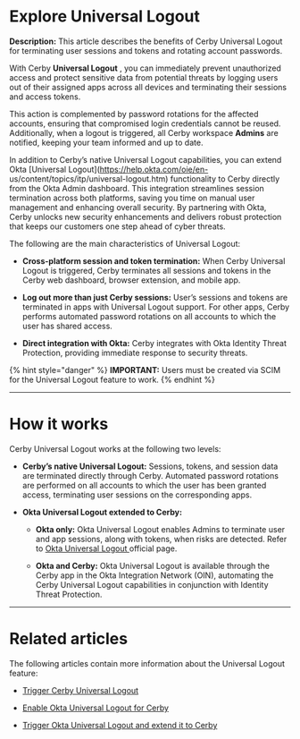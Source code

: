 # Explore Universal Logout

**Description:** This article describes the benefits of Cerby Universal Logout for terminating user sessions and tokens and rotating account passwords.

With Cerby **Universal Logout** , you can immediately prevent unauthorized
access and protect sensitive data from potential threats by logging users out
of their assigned apps across all devices and terminating their sessions and
access tokens.

This action is complemented by password rotations for the affected accounts,
ensuring that compromised login credentials cannot be reused. Additionally,
when a logout is triggered, all Cerby workspace **Admins** are notified,
keeping your team informed and up to date.

In addition to Cerby’s native Universal Logout capabilities, you can extend
Okta [Universal Logout](https://help.okta.com/oie/en-
us/content/topics/itp/universal-logout.htm) functionality to Cerby directly
from the Okta Admin dashboard. This integration streamlines session
termination across both platforms, saving you time on manual user management
and enhancing overall security. By partnering with Okta, Cerby unlocks new
security enhancements and delivers robust protection that keeps our customers
one step ahead of cyber threats.

The following are the main characteristics of Universal Logout:

  * **Cross-platform session and token termination:** When Cerby Universal Logout is triggered, Cerby terminates all sessions and tokens in the Cerby web dashboard, browser extension, and mobile app. 

  * **Log out more than just Cerby sessions:** User’s sessions and tokens are terminated in apps with Universal Logout support. For other apps, Cerby performs automated password rotations on all accounts to which the user has shared access.

  * **Direct integration with Okta:** Cerby integrates with Okta Identity Threat Protection, providing immediate response to security threats.

{% hint style="danger" %} **IMPORTANT:** Users must be created via SCIM for
the Universal Logout feature to work. {% endhint %}

* * *

# How it works

Cerby Universal Logout works at the following two levels:

  * **Cerby’s native Universal Logout:** Sessions, tokens, and session data are terminated directly through Cerby. Automated password rotations are performed on all accounts to which the user has been granted access, terminating user sessions on the corresponding apps.

  * **Okta Universal Logout extended to Cerby:**

    * **Okta only:** Okta Universal Logout enables Admins to terminate user and app sessions, along with tokens, when risks are detected. Refer to [Okta Universal Logout ](https://help.okta.com/oie/en-us/content/topics/itp/universal-logout.htm)official page.

    * **Okta and Cerby:** Okta Universal Logout is available through the Cerby app in the Okta Integration Network (OIN), automating the Cerby Universal Logout capabilities in conjunction with Identity Threat Protection.

* * *

# Related articles

The following articles contain more information about the Universal Logout
feature:

  * [Trigger Cerby Universal Logout](https://help.cerby.com/en/articles/10496392-trigger-cerby-universal-logout)

  * [Enable Okta Universal Logout for Cerby](https://help.cerby.com/en/articles/10495618-enable-okta-universal-logout-for-cerby)

  * [Trigger Okta Universal Logout and extend it to Cerby](https://help.cerby.com/en/articles/10495624-trigger-okta-universal-logout-and-extend-it-to-cerby)

